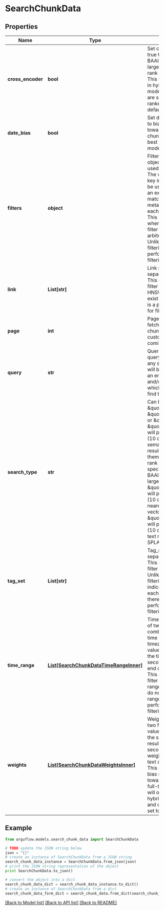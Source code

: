 # SearchChunkData


## Properties

Name | Type | Description | Notes
------------ | ------------- | ------------- | -------------
**cross_encoder** | **bool** | Set cross_encoder to true to use the BAAI/bge-reranker-large model to re-rank search results. This will only apply if in hybrid search mode. If no weighs are specified, the re-ranker will be used by default. | [optional] 
**date_bias** | **bool** | Set date_bias to true to bias search results towards more recent chunks. This will work best in hybrid search mode. | [optional] 
**filters** | **object** | Filters is a JSON object which can be used to filter chunks. The values on each key in the object will be used to check for an exact substring match on the metadata values for each existing chunk. This is useful for when you want to filter chunks by arbitrary metadata. Unlike with tag filtering, there is a performance hit for filtering on metadata. | [optional] 
**link** | **List[str]** | Link set is a comma separated list of links. This can be used to filter chunks by link. HNSW indices do not exist for links, so there is a performance hit for filtering on them. | [optional] 
**page** | **int** | Page of chunks to fetch. Each page is 10 chunks. Support for custom page size is coming soon. | [optional] 
**query** | **str** | Query is the search query. This can be any string. The query will be used to create an embedding vector and/or SPLADE vector which will be used to find the result set. | 
**search_type** | **str** | Can be either \&quot;semantic\&quot;, \&quot;fulltext\&quot;, or \&quot;hybrid\&quot;. \&quot;hybrid\&quot; will pull in one page (10 chunks) of both semantic and full-text results then re-rank them using reciprocal rank fusion using the specified weights or BAAI/bge-reranker-large. \&quot;semantic\&quot; will pull in one page (10 chunks) of the nearest cosine distant vectors. \&quot;fulltext\&quot; will pull in one page (10 chunks) of full-text results based on SPLADE. | 
**tag_set** | **List[str]** | Tag_set is a comma separated list of tags. This can be used to filter chunks by tag. Unlike with metadata filtering, HNSW indices will exist for each tag such that there is not a performance hit for filtering on them. | [optional] 
**time_range** | [**List[SearchChunkDataTimeRangeInner]**](SearchChunkDataTimeRangeInner.md) | Time_range is a tuple of two ISO 8601 combined date and time without timezone. The first value is the start of the time range and the second value is the end of the time range. This can be used to filter chunks by time range. HNSW indices do not exist for time range, so there is a performance hit for filtering on them. | [optional] 
**weights** | [**List[SearchChunkDataWeightsInner]**](SearchChunkDataWeightsInner.md) | Weights are a tuple of two floats. The first value is the weight for the semantic search results and the second value is the weight for the full-text search results. This can be used to bias search results towards semantic or full-text results. This will only apply if in hybrid search mode and cross_encoder is set to false. | [optional] 

## Example

```python
from arguflow.models.search_chunk_data import SearchChunkData

# TODO update the JSON string below
json = "{}"
# create an instance of SearchChunkData from a JSON string
search_chunk_data_instance = SearchChunkData.from_json(json)
# print the JSON string representation of the object
print SearchChunkData.to_json()

# convert the object into a dict
search_chunk_data_dict = search_chunk_data_instance.to_dict()
# create an instance of SearchChunkData from a dict
search_chunk_data_form_dict = search_chunk_data.from_dict(search_chunk_data_dict)
```
[[Back to Model list]](../README.md#documentation-for-models) [[Back to API list]](../README.md#documentation-for-api-endpoints) [[Back to README]](../README.md)


